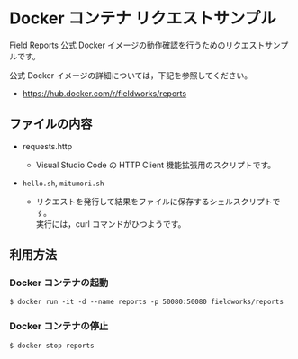# Docker コンテナ リクエストサンプル

Field Reports 公式 Docker イメージの動作確認を行うためのリクエストサンプルです。

公式 Docker イメージの詳細については，下記を参照してください。

- https://hub.docker.com/r/fieldworks/reports

## ファイルの内容

- requests.http

  - Visual Studio Code の HTTP Client 機能拡張用のスクリプトです。

- `hello.sh`, `mitumori.sh`
  - リクエストを発行して結果をファイルに保存するシェルスクリプトです。  
    実行には，curl コマンドがひつようです。

## 利用方法

### Docker コンテナの起動

```
$ docker run -it -d --name reports -p 50080:50080 fieldworks/reports
```

### Docker コンテナの停止

```
$ docker stop reports
```
